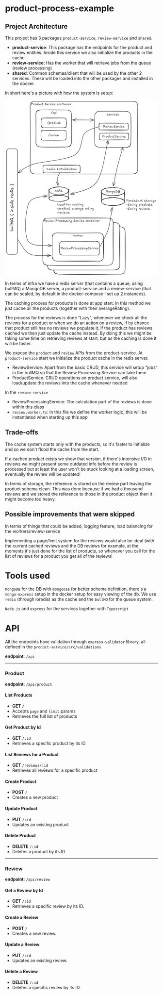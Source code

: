 # product-process-example


## Project Architecture

This project has 3 packages `product-service`, `review-service` and `shared`.

- **product-service**: This package has the endpoints for the product and review entities. Inside this service we also initialize the products in the cache
- **review-service**: Has the worker that will retrieve jobs from the queue (review processing)
- **shared**: Common schemas/client that will be used by the other 2 services. These will be loaded into the other packages and installed in the docker.


In short here's a picture with how the system is setup:

![System](Project_arc.png)

In terms of infra we have a redis server (that contains a queue, using bullMQ) a MongoDB server, a product-service and a review-service (that can be scaled, by default in the docker-compose I set up 2 instances).

The caching process for products is done at app start. In this method we just cache all the products (together with their averageRating).

The process for the reviews is done "Lazy", whenever we check all the reviews for a product or when we do an action on a review, if by chance that product still has no reviews we populate it, if the product has reviews cached we then just update the cache instead.
By doing this we might be taking some time on retrieving reviews at start, but as the caching is done it will be faster.

We expose the `product` and `review` APIs from the product-service. At `product-service` start we initialize the product cache in the redis server.
- ReviewService: Apart from the basic CRUD, this service will setup "jobs" in the bullMQ so that the Review Processing Service can take them
- ProductService: CRUD operations on product service, will also load/update the reviews into the cache whenever needed

In the `review-service`
- ReviewProcessingService: The calculation part of the reviews is done within this class
- `review.worker.ts`: In this file we define the worker logic, this will be instantiated when starting up this app


## Trade-offs

The cache system starts only with the products, so it's faster to initialize and so we don't flood the cache from the start.

If a cached product exists we show that version, if there's intensive I/O in reviews we might present some outdated info before the review is processed but at least the user won't be stuck looking at a loading screen, eventually the review will be updated!

In terms of storage, the reference is stored on the review part leaving the product schema clean. This was done because if we had a thousand reviews and we stored the reference to those in the product object then it might become too heavy.

## Possible improvements that were skipped

In terms of things that could be added, logging feature, load balancing for the workers/review-service

Implementing a page/limit system for the reviews would also be ideal (with the current cached reviews and the DB reviews for example, at the moments it's just done for the list of products, so whenever you call for the list of reviews for a product you get all of the reviews!

# Tools used

`MongoDB` for the DB  with `mongoose` for better schema definition, there's a `mongo-express` setup in the docker setup for easy viewing of the db. We use `redis` (through ioredis) as the cache and the `bullMQ` for the queue system. 

`Node.js` and `express` for the services together with `Typescript`

# API

All the endpoints have validation through `express-validator` library, all defined in the `product-service/src/validations`

**endpoint**: `/api`

---
### Product

**endpoint**: `/api/product`

#### List Products
- **GET** `/`
- Accepts `page` and `limit` params
- Retrieves the full list of products

#### Get Product by Id
- **GET** `/:id`
- Retrieves a specific product by its ID

#### List Reviews for a Product
- **GET** `/reviews/:id`
- Retrieves all reviews for a specific product

#### Create Product
- **POST** `/`
- Creates a new product

#### Update Product
- **PUT** `/:id`
- Updates an existing product

#### Delete Product
- **DELETE** `/:id`
- Deletes a product by its ID
---
### Review

**endpoint**: `/api/review`

#### Get a Review by Id
- **GET** `/:id`
- Retrieves a specific review by its ID.

#### Create a Review
- **POST** `/`
- Creates a new review.

#### Update a Review
- **PUT** `/:id`
- Updates an existing review.

#### Delete a Review
- **DELETE** `/:id`
- Deletes a specific review by its ID.
